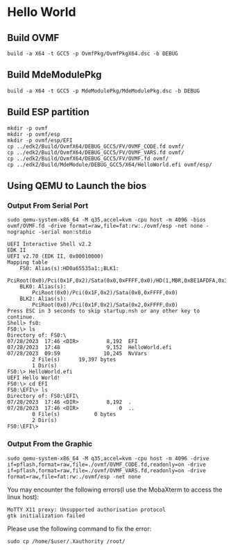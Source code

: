 # Hello World

## Build OVMF

    build -a X64 -t GCC5 -p OvmfPkg/OvmfPkgX64.dsc -b DEBUG

## Build MdeModulePkg

    build -a X64 -t GCC5 -p MdeModulePkg/MdeModulePkg.dsc -b DEBUG

## Build ESP partition

    mkdir -p ovmf
    mkdir -p ovmf/esp
    mkdir -p ovmf/esp/EFI
    cp ../edk2/Build/OvmfX64/DEBUG_GCC5/FV/OVMF_CODE.fd ovmf/
    cp ../edk2/Build/OvmfX64/DEBUG_GCC5/FV/OVMF_VARS.fd ovmf/
    cp ../edk2/Build/OvmfX64/DEBUG_GCC5/FV/OVMF.fd ovmf/
    cp ../edk2/Build/MdeModule/DEBUG_GCC5/X64/HelloWorld.efi ovmf/esp/


## Using QEMU to Launch the bios
### Output From Serial Port

    sudo qemu-system-x86_64 -M q35,accel=kvm -cpu host -m 4096 -bios ovmf/OVMF.fd -drive format=raw,file=fat:rw:./ovmf/esp -net none -nographic -serial mon:stdio

    UEFI Interactive Shell v2.2
    EDK II
    UEFI v2.70 (EDK II, 0x00010000)
    Mapping table
        FS0: Alias(s):HD0a65535a1:;BLK1:
            PciRoot(0x0)/Pci(0x1F,0x2)/Sata(0x0,0xFFFF,0x0)/HD(1,MBR,0xBE1AFDFA,0x3F,0xFBFC1)
        BLK0: Alias(s):
            PciRoot(0x0)/Pci(0x1F,0x2)/Sata(0x0,0xFFFF,0x0)
        BLK2: Alias(s):
            PciRoot(0x0)/Pci(0x1F,0x2)/Sata(0x2,0xFFFF,0x0)
    Press ESC in 3 seconds to skip startup.nsh or any other key to continue.
    Shell> fs0:
    FS0:\> ls
    Directory of: FS0:\
    07/28/2023  17:46 <DIR>         8,192  EFI
    07/28/2023  17:48               9,152  HelloWorld.efi
    07/28/2023  09:59              10,245  NvVars
            2 File(s)      19,397 bytes
            1 Dir(s)
    FS0:\> HelloWorld.efi
    UEFI Hello World!
    FS0:\> cd EFI
    FS0:\EFI\> ls
    Directory of: FS0:\EFI\
    07/28/2023  17:46 <DIR>         8,192  .
    07/28/2023  17:46 <DIR>             0  ..
            0 File(s)           0 bytes
            2 Dir(s)
    FS0:\EFI\>

### Output From the Graphic

    sudo qemu-system-x86_64 -M q35,accel=kvm -cpu host -m 4096 -drive if=pflash,format=raw,file=./ovmf/OVMF_CODE.fd,readonly=on -drive if=pflash,format=raw,file=./ovmf/OVMF_VARS.fd,readonly=on -drive format=raw,file=fat:rw:./ovmf/esp -net none

You may encounter the following errors(I use the MobaXterm to access the linux host):

    MoTTY X11 proxy: Unsupported authorisation protocol
    gtk initialization failed

Please use the following command to fix the error:

    sudo cp /home/$user/.Xauthority /root/